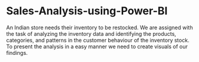 # Sales-Analysis-using-Power-BI

An Indian store needs their inventory to be restocked. We are assigned with the task of analyzing the inventory data and identifying the products, categories, and patterns in the customer behaviour of the inventory stock. To present the analysis in a easy manner we need to create visuals of our findings.
